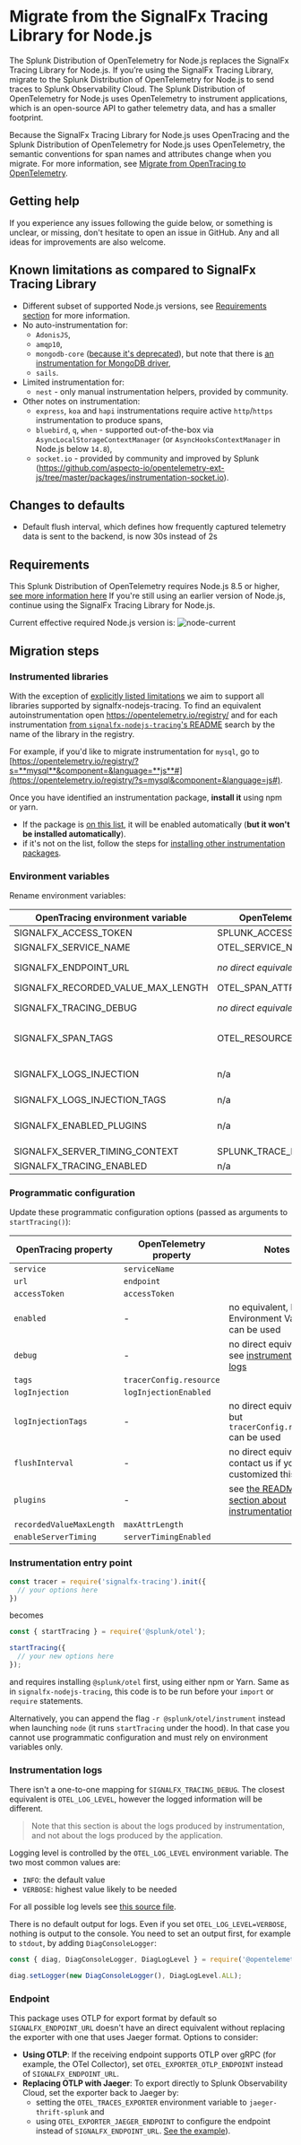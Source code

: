# Migrate from the SignalFx Tracing Library for Node.js

The Splunk Distribution of OpenTelemetry for Node.js replaces the SignalFx Tracing
Library for Node.js. If you’re using the SignalFx Tracing Library, migrate to
the Splunk Distribution of OpenTelemetry for Node.js to send traces to Splunk 
Observability Cloud. The Splunk Distribution of OpenTelemetry for Node.js uses 
OpenTelemetry to instrument applications, which is an open-source API to gather 
telemetry data, and has a smaller footprint.

Because the SignalFx Tracing Library for Node.js uses OpenTracing and the Splunk
 Distribution of OpenTelemetry for Node.js uses OpenTelemetry, the semantic 
 conventions for span names and attributes change when you migrate. For more
information, see [Migrate from OpenTracing to OpenTelemetry](https://docs.signalfx.com/en/latest/apm/apm-getting-started/apm-opentelemetry-collector.html#apm-opentelemetry-migration).

## Getting help

If you experience any issues following the guide below, or something is unclear, or missing, don't hesitate to
open an issue in GitHub. Any and all ideas for improvements are also welcome.

<a name="known-limitations"></a>
## Known limitations as compared to SignalFx Tracing Library

- Different subset of supported Node.js versions, see [Requirements section](#requirements) for more information.
- No auto-instrumentation for:
  - `AdonisJS`,
  - `amqp10`,
  - `mongodb-core` ([because it's deprecated](https://github.com/mongodb-js/mongodb-core)), but note that there is
    [an instrumentation for MongoDB driver](https://opentelemetry.io/registry/?s=mongodb&component=&language=js#),
  - `sails`.
- Limited instrumentation for:
  - `nest` - only manual instrumentation helpers, provided by community.
- Other notes on instrumentation:
  - `express`, `koa` and `hapi` instrumentations require active `http`/`https` instrumentation to produce spans,
  - `bluebird`, `q`, `when` - supported out-of-the-box via `AsyncLocalStorageContextManager` (or `AsyncHooksContextManager` in Node.js below `14.8`),
  - `socket.io` - provided by community and improved by Splunk (<https://github.com/aspecto-io/opentelemetry-ext-js/tree/master/packages/instrumentation-socket.io>).

## Changes to defaults

- Default flush interval, which defines how frequently captured telemetry data is sent to the backend, is now 30s instead of 2s

## Requirements

This Splunk Distribution of OpenTelemetry requires Node.js 8.5 or higher,
[see more information here](https://github.com/open-telemetry/opentelemetry-js#node-support)
If you're still using an earlier version of Node.js, continue using the SignalFx Tracing Library for Node.js.

Current effective required Node.js version is: ![node-current](https://img.shields.io/node/v/@splunk/otel?style=flat-square)

## Migration steps

### Instrumented libraries

With the exception of [explicitly listed limitations](#known-limitations) we aim to support all libraries supported by
signalfx-nodejs-tracing. To find an equivalent autoinstrumentation open <https://opentelemetry.io/registry/> and for
each instrumentation
[from `signalfx-nodejs-tracing`'s README](https://github.com/signalfx/signalfx-nodejs-tracing/#requirements-and-supported-software)
search by the name of the library in the registry.

For example, if you'd like to migrate instrumentation for `mysql`, go to
[https://opentelemetry.io/registry/?s=**mysql**&component=&language=**js**#](https://opentelemetry.io/registry/?s=mysql&component=&language=js#).

Once you have identified an instrumentation package, **install it** using npm or yarn.

- If the package is [on this list](./README.md#default-instrumentation-packages-), it
  will be enabled automatically (**but it won't be installed automatically**).
- if it's not on the list, follow the steps for
  [installing other instrumentation packages](./README.md#custom-instrumentation-packages).

### Environment variables

Rename environment variables:

| OpenTracing environment variable   | OpenTelemetry environment variable     | notes |
| ---------------------------------- | -------------------------------------- | ----- |
| SIGNALFX_ACCESS_TOKEN              | SPLUNK_ACCESS_TOKEN                    | |
| SIGNALFX_SERVICE_NAME              | OTEL_SERVICE_NAME                      | |
| SIGNALFX_ENDPOINT_URL              | _no direct equivalent_                 | See [the notes on endpoint](#endpoint) |
| SIGNALFX_RECORDED_VALUE_MAX_LENGTH | OTEL_SPAN_ATTRIBUTE_VALUE_LENGTH_LIMIT | |
| SIGNALFX_TRACING_DEBUG             | _no direct equivalent_                 | See [Instrumentation logs](#instrumentation-logs) |
| SIGNALFX_SPAN_TAGS                 | OTEL_RESOURCE_ATTRIBUTES               | Format needs to be changed to `key1=val1,key2=val2` |
| SIGNALFX_LOGS_INJECTION            | n/a                                    | Logs injection is now enabled by default. |
| SIGNALFX_LOGS_INJECTION_TAGS       | n/a                                    | |
| SIGNALFX_ENABLED_PLUGINS           | n/a                                    | see [the README section about instrumentations](./README.md#custom-instrumentation-packages) |
| SIGNALFX_SERVER_TIMING_CONTEXT     | SPLUNK_TRACE_RESPONSE_HEADER_ENABLED   | |
| SIGNALFX_TRACING_ENABLED           | n/a                                    | |

### Programmatic configuration

Update these programmatic configuration options (passed as arguments to `startTracing()`):

| OpenTracing property     | OpenTelemetry property  | Notes |
| ------------------------ | ----------------------- | ----- |
| `service`                | `serviceName`           |       |
| `url`                    | `endpoint`              |       |
| `accessToken`            | `accessToken`           |       |
| `enabled`                | -                       | no equivalent, but Environment Variable can be used |
| `debug`                  | -                       | no direct equivalent, see [instrumentation logs](#instrumentation-logs) |
| `tags`                   | `tracerConfig.resource` | |
| `logInjection`           | `logInjectionEnabled`   | |
| `logInjectionTags`       | -                       | no direct equivalent, but `tracerConfig.resource` can be used |
| `flushInterval`          | -                       | no direct equivalent, contact us if you had customized this value |
| `plugins`                | -                       | see [the README section about instrumentations](./README.md#custom-instrumentation-packages) |
| `recordedValueMaxLength` | `maxAttrLength`         | |
| `enableServerTiming`     | `serverTimingEnabled`   | |

### Instrumentation entry point

```javascript
const tracer = require('signalfx-tracing').init({
  // your options here
})
```

becomes

```javascript
const { startTracing } = require('@splunk/otel');

startTracing({
  // your new options here
});
```

and requires installing `@splunk/otel` first, using either npm or Yarn. Same as in `signalfx-nodejs-tracing`, this code
is to be run before your `import` or `require` statements.

Alternatively, you can append the flag `-r @splunk/otel/instrument` instead when launching `node` (it runs
`startTracing` under the hood). In that case you cannot use programmatic configuration and must rely on environment
variables only.

### Instrumentation logs

There isn't a one-to-one mapping for `SIGNALFX_TRACING_DEBUG`. The closest equivalent is `OTEL_LOG_LEVEL`, however the
logged information will be different.

> Note that this section is about the logs produced by instrumentation, and not
about the logs produced by the application.

Logging level is controlled by the `OTEL_LOG_LEVEL` environment variable. The two most common values are:
- `INFO`: the default value
- `VERBOSE`: highest value likely to be needed

For all possible log levels see
[this source file](https://github.com/open-telemetry/opentelemetry-js-api/blob/main/src/diag/types.ts).

There is no default output for logs. Even if you set `OTEL_LOG_LEVEL=VERBOSE`, nothing is output to the console. You
need to set an output first, for example to `stdout`, by adding `DiagConsoleLogger`:

```js
const { diag, DiagConsoleLogger, DiagLogLevel } = require('@opentelemetry/api');

diag.setLogger(new DiagConsoleLogger(), DiagLogLevel.ALL);
```

### Endpoint

This package uses OTLP for export format by default so `SIGNALFX_ENDPOINT_URL` doesn't have an direct equivalent without replacing the exporter with one that uses Jaeger format. Options to consider:

- **Using OTLP**: If the receiving endpoint supports OTLP over gRPC (for example, the OTel Collector), set `OTEL_EXPORTER_OTLP_ENDPOINT` instead of `SIGNALFX_ENDPOINT_URL`.
- **Replacing OTLP with Jaeger**: To export directly to Splunk Observability Cloud, set the exporter back to Jaeger by:
  - setting the `OTEL_TRACES_EXPORTER` environment variable to `jaeger-thrift-splunk` and
  - using `OTEL_EXPORTER_JAEGER_ENDPOINT` to configure the endpoint instead of `SIGNALFX_ENDPOINT_URL`. [See the example](./examples/express)).

[otel-issue-attr-limits]: https://github.com/open-telemetry/opentelemetry-js/issues/2403
